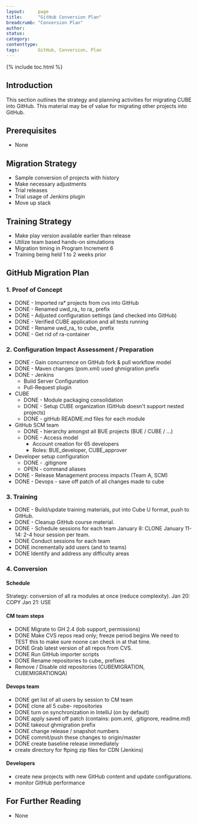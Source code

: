 ```yaml
---
layout:     page
title:      "GitHub Conversion Plan"
breadcrumb: "Conversion Plan"
author:
status:     
category:
contenttype:
tags:       GitHub, Conversion, Plan
---
```


{% include toc.html %}

## Introduction

This section outlines the strategy and planning activities for migrating CUBE into GitHub.
This material may be of value for migrating other projects into GitHub.

## Prerequisites

* None

## Migration Strategy
* Sample conversion of projects with history
* Make necessary adjustments
* Trial releases
* Trial usage of Jenkins plugin
* Move up stack

## Training Strategy
* Make play version available earlier than release
* Utilize team based hands-on simulations
* Migration timing in Program Increment 6
* Training being held 1 to 2 weeks prior

## GitHub Migration Plan

### 1.	Proof of Concept
   * DONE - Imported ra* projects from cvs into GitHub
   * DONE - Renamed uwd_ra_ to ra_ prefix
   * DONE - Adjusted configuration settings (and checked into GitHub)
   * DONE - Verified CUBE application and all tests running
   * DONE - Rename uwd_ra_ to cube_ prefix
   * DONE - Get rid of ra-container

### 2.	Configuration Impact Assessment / Preparation
   * DONE - Gain concurrence on GitHub fork & pull workflow model
   * DONE - Maven changes (pom.xml) used ghmigration prefix
   * DONE - Jenkins
        * Build Server Configuration
        * Pull-Request plugin
   * CUBE
        * DONE - Module packaging consolidation
        * DONE - Setup CUBE organization (GitHub doesn't support nested projects)
        * DONE - gitHub README.md files for each module
   * GitHub SCM team
        * DONE - hierarchy amongst all BUE projects (BUE / CUBE / …)
        * DONE - Access model
          * Account creation for 65 developers
          * Roles:  BUE_developer, CUBE_approver
   * Developer setup configuration
        * DONE - .gitignore
        * OPEN - command aliases
   * DONE - Release Management process impacts (Team A, SCM)
   * DONE - Devops - save off patch of all changes made to cube
    
### 3.	Training
   * DONE - Build/update training materials, put into Cube U format, push to GitHub.
   * DONE - Cleanup GitHub course material.
   * DONE - Schedule sessions for each team
        January 8:      CLONE
        January 11-14:  2-4 hour session per team.
   * DONE Conduct sessions for each team
   * DONE incrementally add users (and to teams)
   * DONE Identify and address any difficulty areas
    
### 4.	Conversion

#### Schedule
   Strategy:  conversion of all ra modules at once (reduce complexity).
       Jan 20:  COPY
       Jan 21:  USE

#### CM team steps
   * DONE  Migrate to GH 2.4 (lob support, permissions)
   * DONE Make CVS repos read only; freeze period begins
     We need to TEST this to make sure noone can check in at that time.
   * DONE Grab latest version of all repos from CVS.
   * DONE Run GitHub importer scripts
   * DONE Rename repositories to cube_ prefixes
   * Remove / Disable old repositories (CUBEMIGRATION, CUBEMIGRATIONQA)

#### Devops team
   * DONE get list of all users by session to CM team
   * DONE clone all 5 cube- repositories
   * DONE turn on synchronization in IntelliJ (on by default)
   * DONE apply saved off patch (contains: pom.xml, .gitignore, readme.md)
   * DONE takeout ghmigration prefix
   * DONE change release / snapshot numbers
   * DONE commit/push these changes to origin/master
   * DONE create baseline release immediately
   * create directory for ftping zip files for CDN (Jenkins)

#### Developers
   * create new projects with new GitHub content and update configurations.
   * monitor GitHub performance

## For Further Reading

* None